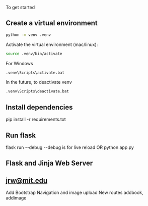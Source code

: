 To get started

## Create a virtual environment

```bash
python -m venv .venv
```

Activate the virtual environment (mac/linux):

```bash
source .venv/bin/activate
```

For Windows
```bash
.venv\Scripts\activate.bat
```

In the future, to deactivate venv
```bash
.venv\Scripts\deactivate.bat 
```

## Install dependencies
pip install -r requirements.txt

## Run flask
flask run --debug
--debug is for live reload
OR
python app.py


## Flask and Jinja Web Server

## jrw@mit.edu

Add Bootstrap Navigation and image upload
New routes addbook, addimage
